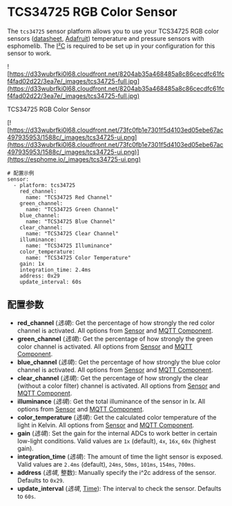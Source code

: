 # TCS34725 RGB Color Sensor

The `tcs34725` sensor platform allows you to use your TCS34725 RGB color sensors ([datasheet](https://cdn-shop.adafruit.com/datasheets/TCS34725.pdf), [Adafruit](https://www.adafruit.com/product/1334)) temperature and pressure sensors with esphomelib. The [I²C](https://esphome.io/components/i2c#i2c) is required to be set up in your configuration for this sensor to work.

![https://d33wubrfki0l68.cloudfront.net/8204ab35a468485a8c86cecdfc61fcf4fad02d22/3ea7e/_images/tcs34725-full.jpg](https://d33wubrfki0l68.cloudfront.net/8204ab35a468485a8c86cecdfc61fcf4fad02d22/3ea7e/_images/tcs34725-full.jpg)

TCS34725 RGB Color Sensor

[![https://d33wubrfki0l68.cloudfront.net/73fc0fb1e7301f5d4103ed05ebe67ac497935953/1588c/_images/tcs34725-ui.png](https://d33wubrfki0l68.cloudfront.net/73fc0fb1e7301f5d4103ed05ebe67ac497935953/1588c/_images/tcs34725-ui.png)](https://esphome.io/_images/tcs34725-ui.png)

```
# 配置示例
sensor:
  - platform: tcs34725
    red_channel:
      name: "TCS34725 Red Channel"
    green_channel:
      name: "TCS34725 Green Channel"
    blue_channel:
      name: "TCS34725 Blue Channel"
    clear_channel:
      name: "TCS34725 Clear Channel"
    illuminance:
      name: "TCS34725 Illuminance"
    color_temperature:
      name: "TCS34725 Color Temperature"
    gain: 1x
    integration_time: 2.4ms
    address: 0x29
    update_interval: 60s
```

## **配置参数**

- **red_channel** (*选填*): Get the percentage of how strongly the red color channel is activated. All options from [Sensor](https://esphome.io/components/sensor/#config-sensor) and [MQTT Component](https://esphome.io/components/mqtt#config-mqtt-component).
- **green_channel** (*选填*): Get the percentage of how strongly the green color channel is activated. All options from [Sensor](https://esphome.io/components/sensor/#config-sensor) and [MQTT Component](https://esphome.io/components/mqtt#config-mqtt-component).
- **blue_channel** (*选填*): Get the percentage of how strongly the blue color channel is activated. All options from [Sensor](https://esphome.io/components/sensor/#config-sensor) and [MQTT Component](https://esphome.io/components/mqtt#config-mqtt-component).
- **clear_channel** (*选填*): Get the percentage of how strongly the clear (without a color filter) channel is activated. All options from [Sensor](https://esphome.io/components/sensor/#config-sensor) and [MQTT Component](https://esphome.io/components/mqtt#config-mqtt-component).
- **illuminance** (*选填*): Get the total illuminance of the sensor in lx. All options from [Sensor](https://esphome.io/components/sensor/#config-sensor) and [MQTT Component](https://esphome.io/components/mqtt#config-mqtt-component).
- **color_temperature** (*选填*): Get the calculated color temperature of the light in Kelvin. All options from [Sensor](https://esphome.io/components/sensor/#config-sensor) and [MQTT Component](https://esphome.io/components/mqtt#config-mqtt-component).
- **gain** (*选填*): Set the gain for the internal ADCs to work better in certain low-light conditions. Valid values are `1x` (default), `4x`, `16x`, `60x` (highest gain).
- **integration_time** (*选填*): The amount of time the light sensor is exposed. Valid values are `2.4ms` (default), `24ms`, `50ms`, `101ms`, `154ms`, `700ms`.
- **address** (*选填*, 整数): Manually specify the i^2c address of the sensor. Defaults to `0x29`.
- **update_interval** (*选填*, [Time](https://esphome.io/guides/configuration-types#config-time)): The interval to check the sensor. Defaults to `60s`.